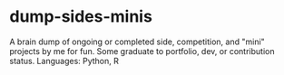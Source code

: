 # dump-sides-minis
A brain dump of ongoing or completed side, competition, and "mini" projects by me for fun. Some graduate to portfolio, dev, or contribution status. Languages: Python, R
